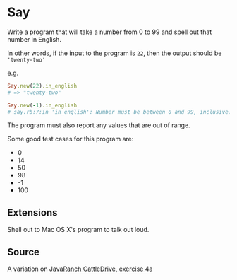 # Say

Write a program that will take a number from 0 to 99 and spell out that number in English.

In other words, if the input to the program is `22`, then the output should be `'twenty-two'`

e.g.

```ruby
Say.new(22).in_english
# => "twenty-two"
```

```ruby
Say.new(-1).in_english
# say.rb:7:in 'in_english': Number must be between 0 and 99, inclusive. (ArgumentError)
```

The program must also report any values that are out of range.

Some good test cases for this program are:

* 0
* 14
* 50
* 98
* -1
* 100

## Extensions

Shell out to Mac OS X's program to talk out loud.

## Source
A variation on [JavaRanch CattleDrive, exercise 4a](http://www.javaranch.com/say.jsp)

